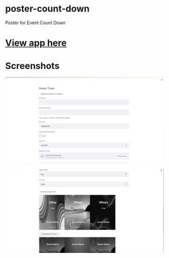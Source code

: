 # poster-count-down

Poster for Event Count Down<br/>

# [View app here](https://poster-count-down.herokuapp.com/)

# Screenshots
![web1](https://github.com/DorcasOJ/poster-count-down/blob/master/screen_shots/poster11.jpg?raw=true 'web2') <p>
![web2](https://github.com/DorcasOJ/poster-count-down/blob/master/screen_shots/poster12.jpg?raw=true 'web1')<p>
